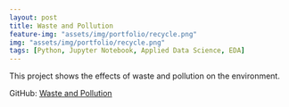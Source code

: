 ```yaml
---
layout: post
title: Waste and Pollution
feature-img: "assets/img/portfolio/recycle.png"
img: "assets/img/portfolio/recycle.png"
tags: [Python, Jupyter Notebook, Applied Data Science, EDA]
---
```


This project shows the effects of waste and pollution on the environment.

GitHub:
[Waste and Pollution](https://github.com/knmoses/DSC680-Waste-and-Pollution)
